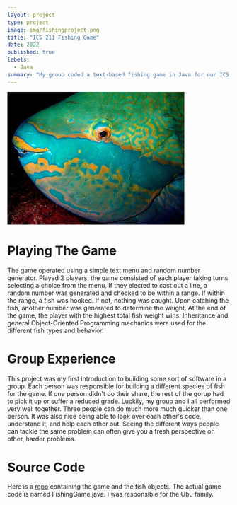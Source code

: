 ```yaml
---
layout: project
type: project
image: img/fishingproject.png
title: "ICS 211 Fishing Game"
date: 2022
published: true
labels:
  - Java
summary: "My group coded a text-based fishing game in Java for our ICS 211 final project."
---
```

![A close-up of an Uhu.](../img/Parrotfish.jpg)

# Playing The Game
The game operated using a simple text menu and random number generator. Played 2 players, the game consisted of each player taking turns selecting a choice from the menu. If they elected to cast out a line, a random number was generated and checked to be within a range. If within the range, a fish was hooked. If not, nothing was caught. Upon catching the fish, another number was generated to determine the weight. At the end of the game, the player with the highest total fish weight wins. Inheritance and general Object-Oriented Programming mechanics were used for the different fish types and behavior. 

# Group Experience 
This project was my first introduction to building some sort of software in a group. Each person was responsible for building a different species of fish for the game. If one person didn't do their share, the rest of the gorup had to pick it up or suffer a reduced grade. Luckily, my group and I all performed very well together. Three people can do much more much quicker than one person. It was also nice being able to look over each other's code, understand it, and help each other out. Seeing the different ways people can tackle the same problem can often give you a fresh perspective on other, harder problems. 

# Source Code
Here is a [repo](https://github.com/jesse39972/fishinggamesource) containing the game and the fish objects. The actual game code is named FishingGame.java. I was responsible for the Uhu family. 
